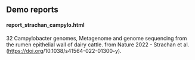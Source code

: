 ## Demo reports




#### report_strachan_campylo.html
32 Campylobacter genomes, Metagenome and genome sequencing from the rumen epithelial wall of dairy cattle. from Nature 2022 - Strachan et al. (https://doi.org<nolink>/10.1038/s41564-022-01300-y).
